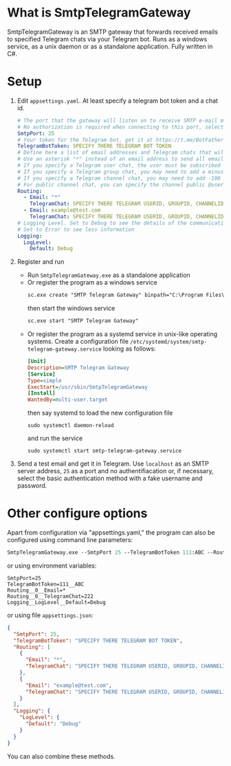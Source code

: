 # What is SmtpTelegramGateway

SmtpTelegramGateway is an SMTP gateway that forwards received emails to specified Telegram chats via your Telegram bot. Runs as a windows service, as a unix daemon or as a standalone application. Fully written in C#.

# Setup

1. Edit `appsettings.yaml`. At least specify a telegram bot token and a chat id.
    ```yaml
    # The port that the gateway will listen on to receive SMTP e-mail messages, the default is 25. 
    # No authorization is required when connecting to this port, select Basic Authorizathion if it is required
    SmtpPort: 25
    # Your token for the Telegram bot, get it at https://t.me/BotFather when registering the bot
    TelegramBotToken: SPECIFY THERE TELEGRAM BOT TOKEN
    # Define here a list of email addresses and Telegram chats that will receive emails sent to these addresses.
    # Use an asterisk "*" instead of an email address to send all emails to some Telegram chat
    # If you specify a Telegram user chat, the user must be subscribed to the bot
    # If you specify a Telegram group chat, you may need to add a minus sign prior to the group id, the bot must be added to the group
    # If you specify a Telegram channel chat, you may need to add -100 prior to the channel id, the bot must be added to the channel admins and given the right "Post in the channel"
    # For public channel chat, you can specify the channel public @username instead of the channel id
    Routing:
      - Email: "*"
        TelegramChat: SPECIFY THERE TELEGRAM USERID, GROUPID, CHANNELID OR @USERNAME
      - Email: example@test.com
        TelegramChat: SPECIFY THERE TELEGRAM USERID, GROUPID, CHANNELID OR @USERNAME
    # Logging Level. Set to Debug to see the details of the communication between your mail program and the gateway.
    # Set to Error to see less information
    Logging:
      LogLevel:
        Default: Debug
    ```
2. Register and run
    - Run `SmtpTelegramGateway.exe` as a standalone application
    - Or register the program as a windows service
        ```ps
        sc.exe create "SMTP Telegram Gateway" binpath="C:\Program Files\SmtpTelegramGateway\SmtpTelegramGateway.exe" start=auto obj="NT AUTHORITY\LocalService"
        ```
        then start the windows service
        ```ps
        sc.exe start "SMTP Telegram Gateway"
        ```
    - Or register the program as a systemd service in unix-like operating systems. Create a configuration file `/etc/systemd/system/smtp-telegram-gateway.service` looking as follows:
        ```ini
        [Unit]
        Description=SMTP Telegram Gateway
        [Service]
        Type=simple
        ExecStart=/usr/sbin/SmtpTelegramGateway
        [Install]
        WantedBy=multi-user.target
        ```
        then say systemd to load the new configuration file
        ```console
        sudo systemctl daemon-reload
        ```
        and run the service
        ```console
        sudo systemctl start smtp-telegram-gateway.service
        ```

4. Send a test email and get it in Telegram. Use `localhost` as an SMTP server address, `25` as a port and no authentifiacation or, if necessary, select the basic authentication method with a fake username and password.

# Other configure options

Apart from configuration via "appsettings.yaml," the program can also be configured using command line parameters:
   ```ps
   SmtpTelegramGateway.exe --SmtpPort 25 --TelegramBotToken 111:ABC --Routing:0:Email * --Routing:0:TelegramChat 222 --Logging:LogLevel:Default Debug
   ```
or using environment variables:
   ```
   SmtpPort=25
   TelegramBotToken=111__ABC
   Routing__0__Email=*
   Routing__0__TelegramChat=222
   Logging__LogLevel__Default=Debug
   ```
or using file `appsettings.json`:
   ```json
   {
     "SmtpPort": 25,
     "TelegramBotToken": "SPECIFY THERE TELEGRAM BOT TOKEN",
     "Routing": [
       {
         "Email": "*",
         "TelegramChat": "SPECIFY THERE TELEGRAM USERID, GROUPID, CHANNELID OR @USERNAME"
       },
       {
         "Email": "example@test.com",
         "TelegramChat": "SPECIFY THERE TELEGRAM USERID, GROUPID, CHANNELID OR @USERNAME"
       }
     ],
     "Logging": {
       "LogLevel": {
         "Default": "Debug"
       }
     }
   }
   ```
You can also combine these methods.